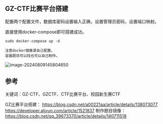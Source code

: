 ## **GZ-CTF比赛平台搭建**

配置两个配置文件，数据库密码设置输入正确，设置管理员密码，设置端口映射。

直接使用docker-compose即可搭建成功。

```
sudo docker-compose up -d

注意docker镜像源自己配置。
容器题目可以找也可以自己制作。
```

![image-20240809145804650](E:\Users\Administrator.DESKTOP-L9N4RF9\Desktop\GZ-CTF\assets\image-20240809145804650.png)

## **参考**
关键词：GZ-CTF、GZCTF、CTF比赛平台、校园新生赛CTF

GZ比赛平台搭建：
https://blog.csdn.net/a00221aa/article/details/138073077
https://developer.aliyun.com/article/1521837
制作题目镜像：
https://blog.csdn.net/qq_39673370/article/details/140711518